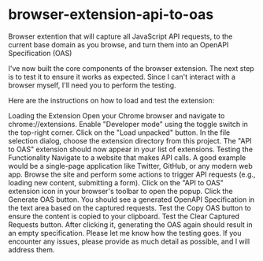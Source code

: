 # browser-extension-api-to-oas
Browser extention that will capture all JavaScript API requests, to the current base domain as you browse, and turn them into an OpenAPI Specification (OAS)


I've now built the core components of the browser extension. The next step is to test it to ensure it works as expected. Since I can't interact with a browser myself, I'll need you to perform the testing.

Here are the instructions on how to load and test the extension:

Loading the Extension
Open your Chrome browser and navigate to chrome://extensions.
Enable "Developer mode" using the toggle switch in the top-right corner.
Click on the "Load unpacked" button.
In the file selection dialog, choose the extension directory from this project.
The "API to OAS" extension should now appear in your list of extensions.
Testing the Functionality
Navigate to a website that makes API calls. A good example would be a single-page application like Twitter, GitHub, or any modern web app.
Browse the site and perform some actions to trigger API requests (e.g., loading new content, submitting a form).
Click on the "API to OAS" extension icon in your browser's toolbar to open the popup.
Click the Generate OAS button. You should see a generated OpenAPI Specification in the text area based on the captured requests.
Test the Copy OAS button to ensure the content is copied to your clipboard.
Test the Clear Captured Requests button. After clicking it, generating the OAS again should result in an empty specification.
Please let me know how the testing goes. If you encounter any issues, please provide as much detail as possible, and I will address them.
